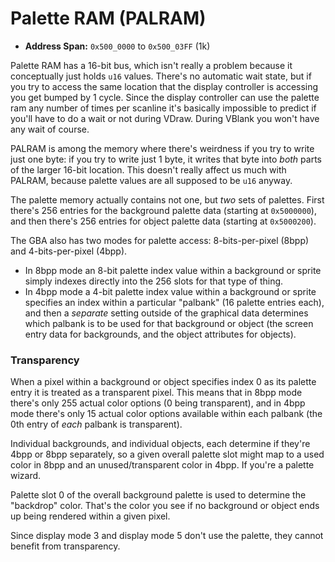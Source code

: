 # Palette RAM (PALRAM)

* **Address Span:** `0x500_0000` to `0x500_03FF` (1k)

Palette RAM has a 16-bit bus, which isn't really a problem because it
conceptually just holds `u16` values. There's no automatic wait state, but if
you try to access the same location that the display controller is accessing you
get bumped by 1 cycle. Since the display controller can use the palette ram any
number of times per scanline it's basically impossible to predict if you'll have
to do a wait or not during VDraw. During VBlank you won't have any wait of
course.

PALRAM is among the memory where there's weirdness if you try to write just one
byte: if you try to write just 1 byte, it writes that byte into _both_ parts of
the larger 16-bit location. This doesn't really affect us much with PALRAM,
because palette values are all supposed to be `u16` anyway.

The palette memory actually contains not one, but _two_ sets of palettes. First
there's 256 entries for the background palette data (starting at `0x5000000`),
and then there's 256 entries for object palette data (starting at `0x5000200`).

The GBA also has two modes for palette access: 8-bits-per-pixel (8bpp) and
4-bits-per-pixel (4bpp).

* In 8bpp mode an 8-bit palette index value within a background or sprite
  simply indexes directly into the 256 slots for that type of thing.
* In 4bpp mode a 4-bit palette index value within a background or sprite
  specifies an index within a particular "palbank" (16 palette entries each),
  and then a _separate_ setting outside of the graphical data determines which
  palbank is to be used for that background or object (the screen entry data for
  backgrounds, and the object attributes for objects).

### Transparency

When a pixel within a background or object specifies index 0 as its palette
entry it is treated as a transparent pixel. This means that in 8bpp mode there's
only 255 actual color options (0 being transparent), and in 4bpp mode there's
only 15 actual color options available within each palbank (the 0th entry of
_each_ palbank is transparent).

Individual backgrounds, and individual objects, each determine if they're 4bpp
or 8bpp separately, so a given overall palette slot might map to a used color in
8bpp and an unused/transparent color in 4bpp. If you're a palette wizard.

Palette slot 0 of the overall background palette is used to determine the
"backdrop" color. That's the color you see if no background or object ends up
being rendered within a given pixel.

Since display mode 3 and display mode 5 don't use the palette, they cannot
benefit from transparency.
